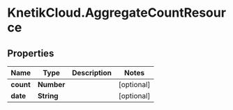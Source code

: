 # KnetikCloud.AggregateCountResource

## Properties
Name | Type | Description | Notes
------------ | ------------- | ------------- | -------------
**count** | **Number** |  | [optional] 
**date** | **String** |  | [optional] 


